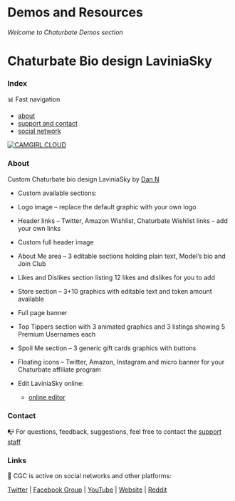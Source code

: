 # Demos and Resources
*Welcome to Chaturbate Demos section*

# Chaturbate Bio design LaviniaSky

### Index

:bar_chart: Fast navigation

* [about](README.md#about)
* [support and contact](README.md#contact)
* [social network](README.md#links)


[![CAMGIRL.CLOUD](https://i.imgur.com/ZUtLyYQ.png)](https://camgirl.cloud/)

### About
Custom Chaturbate bio design LaviniaSky by [Dan N](https://cssmfc.github.io/)
* Custom available sections:
 * Logo image – replace the default graphic with your own logo
 * Header links – Twitter, Amazon Wishlist, Chaturbate Wishlist links – add your own links
 * Custom full header image
 * About Me area – 3 editable sections holding plain text, Model’s bio and Join Club
 * Likes and Dislikes section listing 12 likes and dislikes for you to add
 * Store section – 3+10 graphics with editable text and token amount available
 * Full page banner
 * Top Tippers section with 3 animated graphics and 3 listings showing 5 Premium Usernames each
 * Spoil Me section – 3 generic gift cards graphics with buttons
 * Floating icons – Twitter, Amazon, Instagram and micro banner for your Chaturbate affiliate program



* Edit LaviniaSky online:
  * [online editor](https://camgirl.cloud/template/?id=67705)


### Contact

:mailbox_with_no_mail: For questions, feedback, suggestions, feel free to contact the [support staff](https://camgirl.cloud/contact/) 


### Links 

:link: CGC is active on social networks and other platforms:

[Twitter](https://www.twitter.com/CSSMFC) | [Facebook Group](https://www.facebook.com/groups/xniteproductions/) | [YouTube](https://www.youtube.com/channel/UCbJQMNUNpK1Pt-uGyOq7iQw) | [Website](https://camgirl.cloud/) | [Reddit](https://www.reddit.com/r/CamgirlLiveEditor/)
